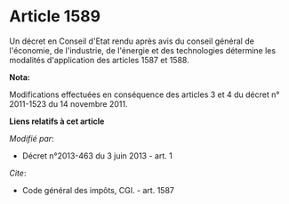 # Article 1589

Un décret en Conseil d'Etat rendu après avis du conseil général de l'économie, de l'industrie, de l'énergie et des
technologies détermine les modalités d'application des articles 1587 et 1588.

**Nota:**

Modifications effectuées en conséquence des articles 3 et 4 du décret n° 2011-1523 du 14 novembre 2011.

**Liens relatifs à cet article**

_Modifié par_:

  - Décret n°2013-463 du 3 juin 2013 - art. 1

_Cite_:

  - Code général des impôts, CGI. - art. 1587
